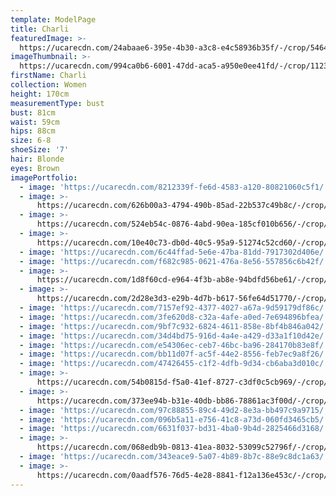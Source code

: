 ```yaml
---
template: ModelPage
title: Charli
featuredImage: >-
  https://ucarecdn.com/24abaae6-395e-4b30-a3c8-e4c58936b35f/-/crop/5464x2788/0,1587/-/preview/
imageThumbnail: >-
  https://ucarecdn.com/994ca0b6-6001-47dd-aca5-a950e0ee41fd/-/crop/1123x1590/65,0/-/preview/
firstName: Charli
collection: Women
height: 170cm
measurementType: bust
bust: 81cm
waist: 59cm
hips: 88cm
size: 6-8
shoeSize: '7'
hair: Blonde
eyes: Brown
imagePortfolio:
  - image: 'https://ucarecdn.com/8212339f-fe6d-4583-a120-80821060c5f1/'
  - image: >-
      https://ucarecdn.com/626b00a3-4794-490b-85ad-22b537c49b8c/-/crop/1782x1376/0,191/-/preview/-/rotate/90/
  - image: >-
      https://ucarecdn.com/524eb54c-0876-4abd-90ea-185cf010b656/-/crop/1732x1852/0,457/-/preview/
  - image: >-
      https://ucarecdn.com/10e40c73-db0d-40c5-95a9-51274c52cd60/-/crop/1066x1576/29,117/-/preview/
  - image: 'https://ucarecdn.com/6c44ffad-5e6e-47ba-81dd-7917302d406e/'
  - image: 'https://ucarecdn.com/f682c985-0621-476a-8e56-557856c6b42f/'
  - image: >-
      https://ucarecdn.com/1d8f60cd-e964-4f3b-ab8e-94bdfd56be61/-/crop/4480x6244/0,476/-/preview/
  - image: >-
      https://ucarecdn.com/2d28e3d3-e29b-4d7b-b617-56fe64d51770/-/crop/5175x7296/429,902/-/preview/
  - image: 'https://ucarecdn.com/7157ef92-4377-4027-a67a-9d59179df86c/'
  - image: 'https://ucarecdn.com/3fe620d8-c32a-4afe-a0ed-7e694896bfea/'
  - image: 'https://ucarecdn.com/9bf7c932-6824-4611-858e-8bf4b846a042/'
  - image: 'https://ucarecdn.com/34d4bd75-916d-4a4e-a429-d33a1f10d42e/'
  - image: 'https://ucarecdn.com/e54306ec-ceb7-46bc-ba96-284170b83e8f/'
  - image: 'https://ucarecdn.com/bb11d07f-ac5f-44e2-8556-feb7ec9a8f26/'
  - image: 'https://ucarecdn.com/47426455-c1f2-4dfb-9d34-cb6aba3d010c/'
  - image: >-
      https://ucarecdn.com/54b0815d-f5a0-41ef-8727-c3df0c5cb969/-/crop/964x1116/114,635/-/preview/
  - image: >-
      https://ucarecdn.com/373ee94b-b31e-40db-bb86-78861ac3f00d/-/crop/4968x7781/546,664/-/preview/
  - image: 'https://ucarecdn.com/97c88855-89c4-49d2-8e3a-bb497c9a9715/'
  - image: 'https://ucarecdn.com/096b5a11-e756-41c8-a73d-060fd3465cb5/'
  - image: 'https://ucarecdn.com/6631f037-bd31-4ba0-9b4d-2825466d3168/'
  - image: >-
      https://ucarecdn.com/068edb9b-0813-41ea-8032-53099c52796f/-/crop/890x1218/0,160/-/preview/
  - image: 'https://ucarecdn.com/343eace9-5a07-4b89-8b7c-88e9c8dc1a63/'
  - image: >-
      https://ucarecdn.com/0aadf576-76d5-4e28-8841-f12a136e453c/-/crop/4974x7171/490,1021/-/preview/
---
```


